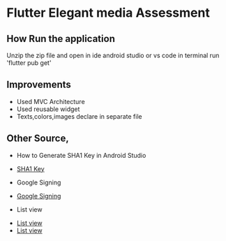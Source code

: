 # Flutter Elegant media Assessment

## How Run the application

Unzip the zip file and open in ide android studio or vs code in terminal run 'flutter pub get'

## Improvements
  * Used MVC Architecture 
  * Used reusable widget
  * Texts,colors,images declare in separate file


## Other Source,
* How to Generate SHA1 Key in Android Studio
- [SHA1 Key](https://youtu.be/WJm63i0jj0c)
* Google Signing
- [Google Signing](https://firebase.flutter.dev/docs/auth/social/)
* List view
- [List view](https://stackoverflow.com/questions/73864080/how-to-fetch-data-from-rest-api-and-display-on-listview-flutter)
- [List view](https://medium.com/@ashishpimpre/how-to-fetch-data-from-an-api-and-display-it-in-listview-in-flutter-770863f85959)

